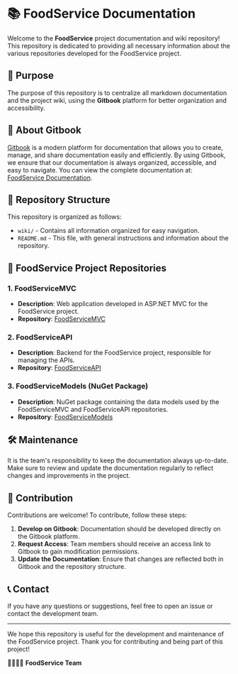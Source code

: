 # 📚 FoodService Documentation

Welcome to the **FoodService** project documentation and wiki repository! This repository is dedicated to providing all necessary information about the various repositories developed for the FoodService project.

## 🎯 Purpose

The purpose of this repository is to centralize all markdown documentation and the project wiki, using the **Gitbook** platform for better organization and accessibility.

## 📖 About Gitbook

[Gitbook](https://www.gitbook.com/) is a modern platform for documentation that allows you to create, manage, and share documentation easily and efficiently. By using Gitbook, we ensure that our documentation is always organized, accessible, and easy to navigate. You can view the complete documentation at: [FoodService Documentation](https://foodservice.gitbook.io/foodservice/).

## 📁 Repository Structure

This repository is organized as follows:

- `wiki/` - Contains all information organized for easy navigation.
- `README.md` - This file, with general instructions and information about the repository.

## 📜 FoodService Project Repositories

### 1. FoodServiceMVC
- **Description**: Web application developed in ASP.NET MVC for the FoodService project.
- **Repository**: [FoodServiceMVC](https://github.com/Org-FoodService/FoodServiceMVC)

### 2. FoodServiceAPI
- **Description**: Backend for the FoodService project, responsible for managing the APIs.
- **Repository**: [FoodServiceAPI](https://github.com/Org-FoodService/FoodServiceAPI)

### 3. FoodServiceModels (NuGet Package)
- **Description**: NuGet package containing the data models used by the FoodServiceMVC and FoodServiceAPI repositories.
- **Repository**: [FoodServiceModels](https://github.com/Org-FoodService/FoodService.Models)


## 🛠️ Maintenance

It is the team's responsibility to keep the documentation always up-to-date. Make sure to review and update the documentation regularly to reflect changes and improvements in the project.

## 📝 Contribution

Contributions are welcome! To contribute, follow these steps:

1. **Develop on Gitbook**: Documentation should be developed directly on the Gitbook platform.
2. **Request Access**: Team members should receive an access link to Gitbook to gain modification permissions.
3. **Update the Documentation**: Ensure that changes are reflected both in Gitbook and the repository structure.

## 📞 Contact

If you have any questions or suggestions, feel free to open an issue or contact the development team.

---

We hope this repository is useful for the development and maintenance of the FoodService project. Thank you for contributing and being part of this project!

👩‍💻👨‍💻 **FoodService Team**
